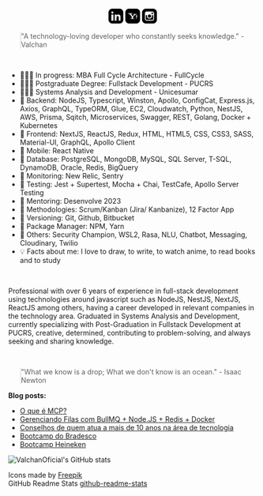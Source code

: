 <p align="center">
<a href="https://www.linkedin.com/in/ValchanOficial"><img src="https://raw.githubusercontent.com/ValchanOficial/ValchanOficial/main/social/linkedin.png" width="30"></img></a>
<a href="mailto:valeria_padilha@yahoo.com.br?Subject=Contato&body=Ola%20Valchan"><img src="https://raw.githubusercontent.com/ValchanOficial/ValchanOficial/main/social/yahoo.png" width="30"></img></a>
<a href="https://www.instagram.com/ValchanOficial"><img src="https://raw.githubusercontent.com/ValchanOficial/ValchanOficial/main/social/instagram.png" width="30"></img></a>
</p>

<blockquote style="padding: 0;">
<p>"A technology-loving developer who constantly seeks knowledge." - Valchan</p>
</blockquote>

<br>

- 👩🏻‍🎓 In progress: MBA Full Cycle Architecture - FullCycle
- 👩🏻‍🎓 Postgraduate Degree: Fullstack Development - PUCRS
- 👩🏻‍🎓 Systems Analysis and Development - Unicesumar
- 💾 Backend: NodeJS, Typescript, Winston, Apollo, ConfigCat, Express.js, Axios, GraphQL, TypeORM, Glue, EC2, Cloudwatch, Python, NestJS, AWS, Prisma, Sqitch, Microservices, Swagger, REST, Golang, Docker + Kubernetes
- 💾 Frontend: NextJS, ReactJS, Redux, HTML, HTML5, CSS, CSS3, SASS, Material-UI, GraphQL, Apollo Client
- 💾 Mobile: React Native
- 💾 Database: PostgreSQL, MongoDB, MySQL, SQL Server, T-SQL, DynamoDB, Oracle, Redis, BigQuery
- 💾 Monitoring: New Relic, Sentry
- 💾 Testing: Jest + Supertest, Mocha + Chai, TestCafe, Apollo Server Testing
- 💾 Mentoring: Desenvolve 2023
- 💾 Methodologies: Scrum/Kanban (Jira/ Kanbanize), 12 Factor App
- 💾 Versioning: Git, Github, Bitbucket
- 💾 Package Manager: NPM, Yarn
- 💾 Others: Security Champion, WSL2, Rasa, NLU, Chatbot, Messaging, Cloudinary, Twilio
- 💡 Facts about me: I love to draw, to write, to watch anime, to read books and to study

<br>

Professional with over 6 years of experience in full-stack development using technologies around javascript such as NodeJS, NestJS, NextJS, ReactJS among others, having a career developed in relevant companies in the technology area. Graduated in Systems Analysis and Development, currently specializing with Post-Graduation in Fullstack Development at PUCRS, creative, determined, contributing to problem-solving, and always seeking and sharing knowledge.

<br>
<blockquote style="padding: 0;">
<p>"What we know is a drop; What we don't know is an ocean." - Isaac Newton</p>
</blockquote>

<b>Blog posts:</b>

<!-- BLOG-POST-LIST:START -->
- [O que é MCP?](https://valchan.com.br/mcp/)
- [Gerenciando Filas com BullMQ + Node.JS + Redis + Docker](https://valchan.com.br/bullmq-nodejs-redis-docker/)
- [Conselhos de quem atua a mais de 10 anos na área de tecnologia](https://valchan.com.br/advice-in-tech/)
- [Bootcamp do Bradesco](https://valchan.com.br/bootcamp-bradesco/)
- [Bootcamp Heineken](https://valchan.com.br/bootcamp-heineken/)
<!-- BLOG-POST-LIST:END -->
  
![ValchanOficial's GitHub stats](https://github-readme-stats.vercel.app/api/top-langs?username=ValchanOficial)

Icons made by <a href="https://www.flaticon.com/authors/freepik" title="Freepik">Freepik</a><br>
GitHub Readme Stats <a href="https://github.com/anuraghazra/github-readme-stats">github-readme-stats</a>
